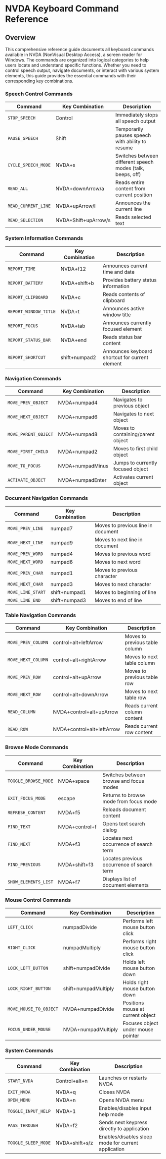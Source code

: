 # NVDA Keyboard Command Reference

## Overview

This comprehensive reference guide documents all keyboard commands available in NVDA (NonVisual Desktop Access), a screen reader for Windows. The commands are organized into logical categories to help users locate and understand specific functions. Whether you need to control speech output, navigate documents, or interact with various system elements, this guide provides the essential commands with their corresponding key combinations.

### Speech Control Commands

Command | Key Combination | Description
---|---|---
`STOP_SPEECH` | Control | Immediately stops all speech output
`PAUSE_SPEECH` | Shift | Temporarily pauses speech with ability to resume
`CYCLE_SPEECH_MODE` | NVDA+s | Switches between different speech modes (talk, beeps, off)
`READ_ALL` | NVDA+downArrow/a | Reads entire content from current position
`READ_CURRENT_LINE` | NVDA+upArrow/l | Announces the current line
`READ_SELECTION` | NVDA+Shift+upArrow/s | Reads selected text

### System Information Commands

Command | Key Combination | Description
---|---|---
`REPORT_TIME` | NVDA+f12 | Announces current time and date
`REPORT_BATTERY` | NVDA+shift+b | Provides battery status information
`REPORT_CLIPBOARD` | NVDA+c | Reads contents of clipboard
`REPORT_WINDOW_TITLE` | NVDA+t | Announces active window title
`REPORT_FOCUS` | NVDA+tab | Announces currently focused element
`REPORT_STATUS_BAR` | NVDA+end | Reads status bar content
`REPORT_SHORTCUT` | shift+numpad2 | Announces keyboard shortcut for current element

### Navigation Commands

Command | Key Combination | Description
---|---|---
`MOVE_PREV_OBJECT` | NVDA+numpad4 | Navigates to previous object
`MOVE_NEXT_OBJECT` | NVDA+numpad6 | Navigates to next object
`MOVE_PARENT_OBJECT` | NVDA+numpad8 | Moves to containing/parent object
`MOVE_FIRST_CHILD` | NVDA+numpad2 | Moves to first child object
`MOVE_TO_FOCUS` | NVDA+numpadMinus | Jumps to currently focused object
`ACTIVATE_OBJECT` | NVDA+numpadEnter | Activates current object

### Document Navigation Commands

Command | Key Combination | Description
---|---|---
`MOVE_PREV_LINE` | numpad7 | Moves to previous line in document
`MOVE_NEXT_LINE` | numpad9 | Moves to next line in document
`MOVE_PREV_WORD` | numpad4 | Moves to previous word
`MOVE_NEXT_WORD` | numpad6 | Moves to next word
`MOVE_PREV_CHAR` | numpad1 | Moves to previous character
`MOVE_NEXT_CHAR` | numpad3 | Moves to next character
`MOVE_LINE_START` | shift+numpad1 | Moves to beginning of line
`MOVE_LINE_END` | shift+numpad3 | Moves to end of line

### Table Navigation Commands

Command | Key Combination | Description
---|---|---
`MOVE_PREV_COLUMN` | control+alt+leftArrow | Moves to previous table column
`MOVE_NEXT_COLUMN` | control+alt+rightArrow | Moves to next table column
`MOVE_PREV_ROW` | control+alt+upArrow | Moves to previous table row
`MOVE_NEXT_ROW` | control+alt+downArrow | Moves to next table row
`READ_COLUMN` | NVDA+control+alt+upArrow | Reads current column content
`READ_ROW` | NVDA+control+alt+leftArrow | Reads current row content

### Browse Mode Commands

Command | Key Combination | Description
---|---|---
`TOGGLE_BROWSE_MODE` | NVDA+space | Switches between browse and focus modes
`EXIT_FOCUS_MODE` | escape | Returns to browse mode from focus mode
`REFRESH_CONTENT` | NVDA+f5 | Reloads document content
`FIND_TEXT` | NVDA+control+f | Opens text search dialog
`FIND_NEXT` | NVDA+f3 | Locates next occurrence of search term
`FIND_PREVIOUS` | NVDA+shift+f3 | Locates previous occurrence of search term
`SHOW_ELEMENTS_LIST` | NVDA+f7 | Displays list of document elements

### Mouse Control Commands

Command | Key Combination | Description
---|---|---
`LEFT_CLICK` | numpadDivide | Performs left mouse button click
`RIGHT_CLICK` | numpadMultiply | Performs right mouse button click
`LOCK_LEFT_BUTTON` | shift+numpadDivide | Holds left mouse button down
`LOCK_RIGHT_BUTTON` | shift+numpadMultiply | Holds right mouse button down
`MOVE_MOUSE_TO_OBJECT` | NVDA+numpadDivide | Positions mouse at current object
`FOCUS_UNDER_MOUSE` | NVDA+numpadMultiply | Focuses object under mouse pointer

### System Commands

Command | Key Combination | Description
---|---|---
`START_NVDA` | Control+alt+n | Launches or restarts NVDA
`EXIT_NVDA` | NVDA+q | Closes NVDA
`OPEN_MENU` | NVDA+n | Opens NVDA menu
`TOGGLE_INPUT_HELP` | NVDA+1 | Enables/disables input help mode
`PASS_THROUGH` | NVDA+f2 | Sends next keypress directly to application
`TOGGLE_SLEEP_MODE` | NVDA+shift+s/z | Enables/disables sleep mode for current application
